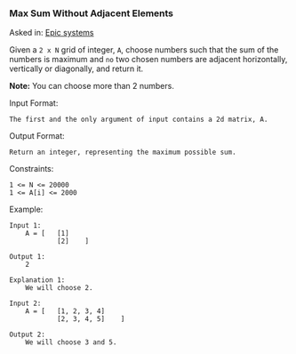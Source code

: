 ### Max Sum Without Adjacent Elements

Asked in: [Epic systems](#)

Given a `2 x N` grid of integer, `A`, choose numbers such that the sum of the numbers
is maximum and `no` two chosen numbers are adjacent horizontally, vertically or diagonally, and return it.

**Note:** You can choose more than 2 numbers.

Input Format:
```
The first and the only argument of input contains a 2d matrix, A.
```

Output Format:
```
Return an integer, representing the maximum possible sum.
```

Constraints:
```
1 <= N <= 20000
1 <= A[i] <= 2000
```

Example:
```
Input 1:
    A = [   [1]
            [2]    ]

Output 1:
    2

Explanation 1:
    We will choose 2.

Input 2:
    A = [   [1, 2, 3, 4]
            [2, 3, 4, 5]    ]
    
Output 2:
    We will choose 3 and 5.
```
